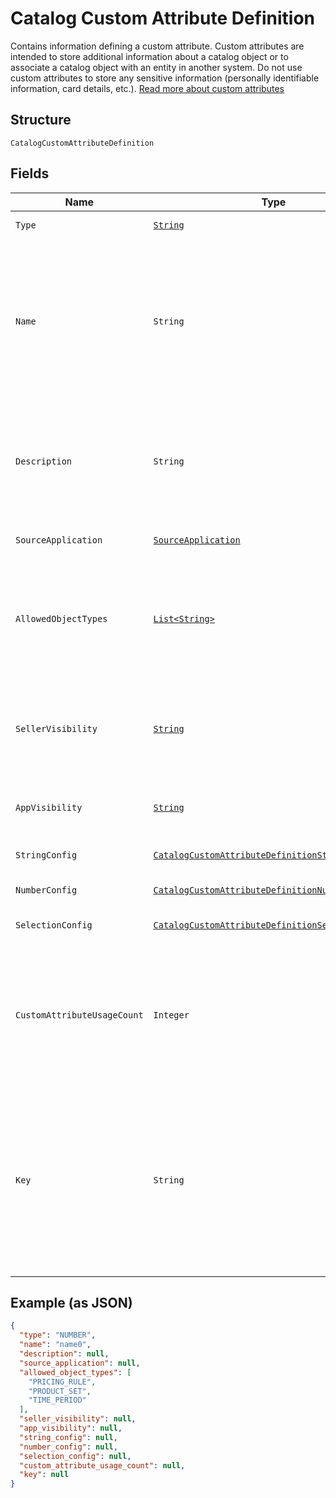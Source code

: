 
# Catalog Custom Attribute Definition

Contains information defining a custom attribute. Custom attributes are
intended to store additional information about a catalog object or to associate a
catalog object with an entity in another system. Do not use custom attributes
to store any sensitive information (personally identifiable information, card details, etc.).
[Read more about custom attributes](https://developer.squareup.com/docs/catalog-api/add-custom-attributes)

## Structure

`CatalogCustomAttributeDefinition`

## Fields

| Name | Type | Tags | Description | Getter |
|  --- | --- | --- | --- | --- |
| `Type` | [`String`](../../doc/models/catalog-custom-attribute-definition-type.md) | Required | Defines the possible types for a custom attribute. | String getType() |
| `Name` | `String` | Required | The name of this definition for API and seller-facing UI purposes.<br>The name must be unique within the (merchant, application) pair. Required.<br>May not be empty and may not exceed 255 characters. Can be modified after creation.<br>**Constraints**: *Minimum Length*: `1`, *Maximum Length*: `255` | String getName() |
| `Description` | `String` | Optional | Seller-oriented description of the meaning of this Custom Attribute,<br>any constraints that the seller should observe, etc. May be displayed as a tooltip in Square UIs.<br>**Constraints**: *Maximum Length*: `255` | String getDescription() |
| `SourceApplication` | [`SourceApplication`](../../doc/models/source-application.md) | Optional | Represents information about the application used to generate a change. | SourceApplication getSourceApplication() |
| `AllowedObjectTypes` | [`List<String>`](../../doc/models/catalog-object-type.md) | Required | The set of Catalog Object Types that this Custom Attribute may be applied to.<br>Currently, only `ITEM` and `ITEM_VARIATION` are allowed. At least one type must be included.<br>See [CatalogObjectType](#type-catalogobjecttype) for possible values | List<String> getAllowedObjectTypes() |
| `SellerVisibility` | [`String`](../../doc/models/catalog-custom-attribute-definition-seller-visibility.md) | Optional | Defines the visibility of a custom attribute to sellers in Square<br>client applications, Square APIs or in Square UIs (including Square Point<br>of Sale applications and Square Dashboard). | String getSellerVisibility() |
| `AppVisibility` | [`String`](../../doc/models/catalog-custom-attribute-definition-app-visibility.md) | Optional | Defines the visibility of a custom attribute to applications other than their<br>creating application. | String getAppVisibility() |
| `StringConfig` | [`CatalogCustomAttributeDefinitionStringConfig`](../../doc/models/catalog-custom-attribute-definition-string-config.md) | Optional | Configuration associated with Custom Attribute Definitions of type `STRING`. | CatalogCustomAttributeDefinitionStringConfig getStringConfig() |
| `NumberConfig` | [`CatalogCustomAttributeDefinitionNumberConfig`](../../doc/models/catalog-custom-attribute-definition-number-config.md) | Optional | - | CatalogCustomAttributeDefinitionNumberConfig getNumberConfig() |
| `SelectionConfig` | [`CatalogCustomAttributeDefinitionSelectionConfig`](../../doc/models/catalog-custom-attribute-definition-selection-config.md) | Optional | Configuration associated with `SELECTION`-type custom attribute definitions. | CatalogCustomAttributeDefinitionSelectionConfig getSelectionConfig() |
| `CustomAttributeUsageCount` | `Integer` | Optional | The number of custom attributes that reference this<br>custom attribute definition. Set by the server in response to a ListCatalog<br>request with `include_counts` set to `true`.  If the actual count is greater<br>than 100, `custom_attribute_usage_count` will be set to `100`. | Integer getCustomAttributeUsageCount() |
| `Key` | `String` | Optional | The name of the desired custom attribute key that can be used to access<br>the custom attribute value on catalog objects. Cannot be modified after the<br>custom attribute definition has been created.<br>Must be between 1 and 60 characters, and may only contain the characters `[a-zA-Z0-9_-]`.<br>**Constraints**: *Minimum Length*: `1`, *Maximum Length*: `60`, *Pattern*: `^[a-zA-Z0-9_-]*$` | String getKey() |

## Example (as JSON)

```json
{
  "type": "NUMBER",
  "name": "name0",
  "description": null,
  "source_application": null,
  "allowed_object_types": [
    "PRICING_RULE",
    "PRODUCT_SET",
    "TIME_PERIOD"
  ],
  "seller_visibility": null,
  "app_visibility": null,
  "string_config": null,
  "number_config": null,
  "selection_config": null,
  "custom_attribute_usage_count": null,
  "key": null
}
```


